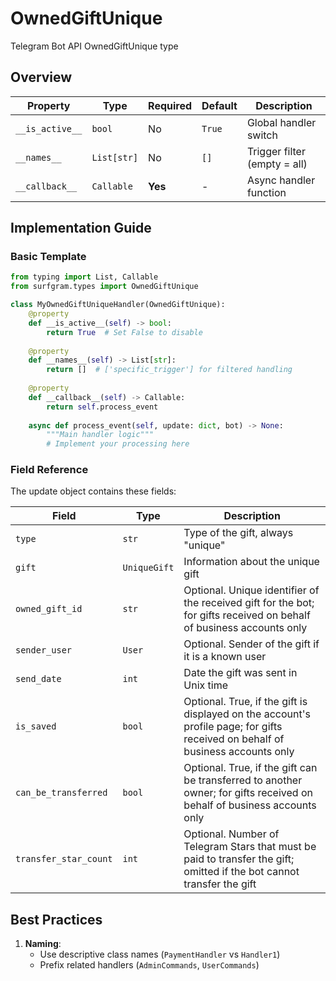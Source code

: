 # OwnedGiftUnique

Telegram Bot API OwnedGiftUnique type

## Overview

| Property        | Type               | Required | Default | Description                              |
|-----------------|--------------------|----------|---------|------------------------------------------|
| `__is_active__` | `bool`             | No       | `True`  | Global handler switch                   |
| `__names__`     | `List[str]`        | No       | `[]`    | Trigger filter (empty = all)            |
| `__callback__`  | `Callable`         | **Yes**  | -       | Async handler function                  |

## Implementation Guide

### Basic Template

```python
from typing import List, Callable
from surfgram.types import OwnedGiftUnique

class MyOwnedGiftUniqueHandler(OwnedGiftUnique):    
    @property
    def __is_active__(self) -> bool:
        return True  # Set False to disable
        
    @property
    def __names__(self) -> List[str]:
        return []  # ['specific_trigger'] for filtered handling
        
    @property
    def __callback__(self) -> Callable:
        return self.process_event
        
    async def process_event(self, update: dict, bot) -> None:
        """Main handler logic"""
        # Implement your processing here
```

### Field Reference

The update object contains these fields:

| Field          | Type              | Description                     |
|----------------|-------------------|---------------------------------|
| `type` | `str` | Type of the gift, always "unique" |
| `gift` | `UniqueGift` | Information about the unique gift |
| `owned_gift_id` | `str` | Optional. Unique identifier of the received gift for the bot; for gifts received on behalf of business accounts only |
| `sender_user` | `User` | Optional. Sender of the gift if it is a known user |
| `send_date` | `int` | Date the gift was sent in Unix time |
| `is_saved` | `bool` | Optional. True, if the gift is displayed on the account's profile page; for gifts received on behalf of business accounts only |
| `can_be_transferred` | `bool` | Optional. True, if the gift can be transferred to another owner; for gifts received on behalf of business accounts only |
| `transfer_star_count` | `int` | Optional. Number of Telegram Stars that must be paid to transfer the gift; omitted if the bot cannot transfer the gift |

## Best Practices

1. **Naming**: 
   - Use descriptive class names (`PaymentHandler` vs `Handler1`)
   - Prefix related handlers (`AdminCommands`, `UserCommands`)
